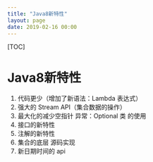 ```yaml
---
title: "Java8新特性"
layout: page
date: 2019-02-16 00:00
---
```


[TOC]

# Java8新特性

1. 代码更少（增加了新语法：Lambda 表达式）
2. 强大的 Stream API（集合数据的操作）
3. 最大化的减少空指针 异常：Optional 类 的使用
4. 接口的新特性
5. 注解的新特性
6. 集合的底层 源码实现
7. 新日期时间的 api
